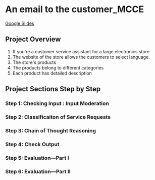 # An email to the customer_MCCE
[Google Slides](https://docs.google.com/presentation/d/1juV5ZMmaAuVDiQfxmvStspKXtD8lwQTZFXFX4j1ldW4/edit?usp=sharing)

## Project Overview
1. If you're a customer service assistant for a large electronics store
2. The website of the store allows the customers to select language.
3. The store's products
4. The products belong to different categories
5. Each product has detailed description



## Project Sections Step by Step
### Step 1: Checking Input : Input Moderation
### Step 2: Classificaiton of Service Requests 
### Step 3: Chain of Thought Reasoning
### Step 4: Check Output
### Step 5: Evaluation—Part I
### Step 6: Evaluation—Part II


